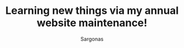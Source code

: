 ---
title: 'Learning new things via my annual website maintenance!'
author: Sargonas
layout: post
image: '/assets/article_images/imported/2022/08/header-955822714-666x666.jpg'
categories:
    - Personal
tags:
    - technology
    - devops
---